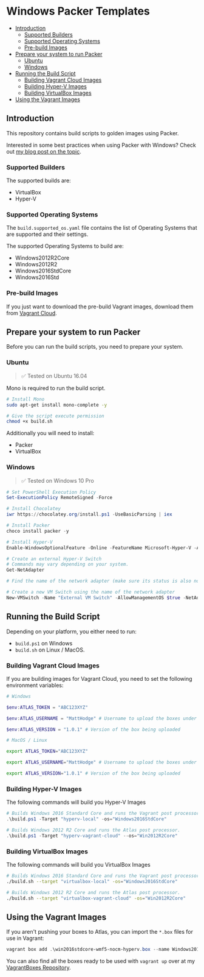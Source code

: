 # Windows Packer Templates

<!-- TOC depthFrom:2 -->

- [Introduction](#introduction)
    - [Supported Builders](#supported-builders)
    - [Supported Operating Systems](#supported-operating-systems)
    - [Pre-build Images](#pre-build-images)
- [Prepare your system to run Packer](#prepare-your-system-to-run-packer)
    - [Ubuntu](#ubuntu)
    - [Windows](#windows)
- [Running the Build Script](#running-the-build-script)
    - [Building Vagrant Cloud Images](#building-vagrant-cloud-images)
    - [Building Hyper-V Images](#building-hyper-v-images)
    - [Building VirtualBox Images](#building-virtualbox-images)
- [Using the Vagrant Images](#using-the-vagrant-images)

<!-- /TOC -->

## Introduction
This repository contains build scripts to golden images using Packer.

Interested in some best practices when using Packer with Windows? Check out [my blog post on the topic](https://hodgkins.io/best-practices-with-packer-and-windows).

### Supported Builders

The supported builds are:
* VirtualBox
* Hyper-V

### Supported Operating Systems

The `build.supported_os.yaml` file contains the list of Operating Systems that are supported and their settings.

The supported Operating Systems to build are:
* Windows2012R2Core
* Windows2012R2
* Windows2016StdCore
* Windows2016Std

### Pre-build Images

If you just want to download the pre-build Vagrant images, download them from [Vagrant Cloud](https://app.vagrantup.com/MattHodge).

## Prepare your system to run Packer

Before you can run the build scripts, you need to prepare your system.

### Ubuntu

> :white_check_mark: Tested on Ubuntu 16.04

Mono is required to run the build script.

```bash
# Install Mono
sudo apt-get install mono-complete -y

# Give the script execute permission
chmod +x build.sh
```

Additionally you will need to install:

* Packer
* VirtualBox

### Windows

> :white_check_mark: Tested on Windows 10 Pro

```powershell
# Set PowerShell Execution Policy
Set-ExecutionPolicy RemoteSigned -Force

# Install Chocolatey
iwr https://chocolatey.org/install.ps1 -UseBasicParsing | iex

# Install Packer
choco install packer -y

# Install Hyper-V
Enable-WindowsOptionalFeature -Online -FeatureName Microsoft-Hyper-V -All

# Create an external Hyper-V Switch
# Commands may vary depending on your system.
Get-NetAdapter

# Find the name of the network adapter (make sure its status is also not disconnected)

# Create a new VM Switch using the name of the network adapter
New-VMSwitch -Name "External VM Switch" -AllowManagementOS $true -NetAdapterName "<Your Adapter Name Here>"
```

## Running the Build Script

Depending on your platform, you either need to run:
* `build.ps1` on Windows
* `build.sh` on Linux / MacOS.

### Building Vagrant Cloud Images
If you are building images for Vagrant Cloud, you need to set the following environment variables:

```powershell
# Windows

$env:ATLAS_TOKEN = "ABC123XYZ"

$env:ATLAS_USERNAME = "MattHodge" # Username to upload the boxes under

$env:ATLAS_VERSION = "1.0.1" # Version of the box being uploaded
```

```bash
# MacOS / Linux

export ATLAS_TOKEN="ABC123XYZ"

export ATLAS_USERNAME="MattHodge" # Username to upload the boxes under

export ATLAS_VERSION="1.0.1" # Version of the box being uploaded
```


### Building Hyper-V Images

The following commands will build you Hyper-V Images

```powershell
# Builds Windows 2016 Standard Core and runs the Vagrant post processor (local).
.\build.ps1 -Target "hyperv-local" -os="Windows2016StdCore"

# Builds Windows 2012 R2 Core and runs the Atlas post processor.
.\build.ps1 -Target "hyperv-vagrant-cloud" --os="Win2012R2Core"
```

### Building VirtualBox Images

The following commands will build you VirtualBox Images

```bash
# Builds Windows 2016 Standard Core and runs the Vagrant post processor (local).
./build.sh --target "virtualbox-local" -os="Windows2016StdCore"

# Builds Windows 2012 R2 Core and runs the Atlas post processor.
./build.sh --target "virtualbox-vagrant-cloud" -os="Win2012R2Core"
```

## Using the Vagrant Images

If you aren't pushing your boxes to Atlas, you can import the `*.box` files for use in Vagrant:

```powershell
vagrant box add .\win2016stdcore-wmf5-nocm-hyperv.box --name Windows2016StdCore
```

You can also find all the boxes ready to be used with `vagrant up` over at my [VagrantBoxes Repository](https://github.com/MattHodge/VagrantBoxes).

